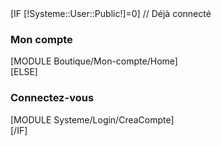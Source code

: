 <div class="block search">
[IF [!Systeme::User::Public!]=0]
	// Déjà connecté
    <h3 class="title_block">Mon compte</h3>
    <div class="search">
    	[MODULE Boutique/Mon-compte/Home]
        </div>
[ELSE]
    <h3 class="title_block">Connectez-vous</h3>
	<div class="CommandeEtape2 search">
		[MODULE Systeme/Login/CreaCompte]
	</div>
[/IF]
</div>
